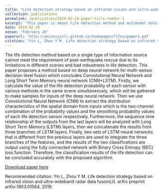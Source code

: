 ```yaml
---
title: "Life detection strategy based on infrared vision and ultra-wideband radar data fusion"
collection: publications
permalink: /publication/2019-02-28-paper-title-number-1
excerpt: 'This paper is about life detection method and mutimodal data fusion with deep neural network by lstm+cnn.'
date: 2019-02-28
venue: 'February 28'
paperurl: 'http://univeryinli.github.io/homepages/files/paper1.pdf'
citation: 'Yin L, Zhou Y M. Life detection strategy based on infrared vision and ultra-wideband radar data fusion[J]. arXiv preprint arXiv:1903.01564, 2019.'
---
```


The life detection method based on a single type of information source cannot meet the requirement of post-earthquake rescue due to its limitations in different scenes and bad robustness in life detection. This paper proposes a method based on deep neural network for multi-sensor decision-level fusion which concludes Convolutional Neural Network and Long Short Term Memory neural network (CNN+LSTM). Firstly, we calculate the value of the life detection probability of each sensor with various methods in the same scene simultaneously, which will be gathered to make samples for inputs of the deep neural network. Then we use Convolutional Neural Network (CNN) to extract the distribution characteristics of the spatial domain from inputs which is the two-channel combination of the probability values and the smoothing probability values of each life detection sensor respectively. Furthermore, the sequence time relationship of the outputs from the last layers will be analyzed with Long Short Term Memory (LSTM) layers, then we concatenate the results from three branches of LSTM layers. Finally, two sets of LSTM neural networks that is different from the previous layers are used to integrate the three branches of the features, and the results of the two classifications are output using the fully connected network with Binary Cross Entropy (BEC) loss function. Therefore, the classification results of the life detection can be concluded accurately with the proposed algorithm.

[Download paper here](http://univeryinli.github.io/homepages/files/paper1.pdf)

Recommended citation: Yin L, Zhou Y M. Life detection strategy based on infrared vision and ultra-wideband radar data fusion[J]. arXiv preprint arXiv:1903.01564, 2019.
